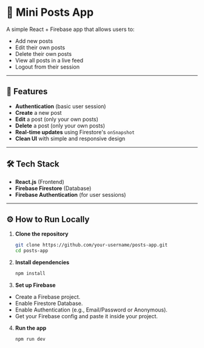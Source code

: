 # 📝 Mini Posts App

A simple React + Firebase app that allows users to:

- Add new posts
- Edit their own posts
- Delete their own posts
- View all posts in a live feed
- Logout from their session

---

## 🚀 Features

- **Authentication** (basic user session)
- **Create** a new post
- **Edit** a post (only your own posts)
- **Delete** a post (only your own posts)
- **Real-time updates** using Firestore's `onSnapshot`
- **Clean UI** with simple and responsive design

---

## 🛠️ Tech Stack

- **React.js** (Frontend)
- **Firebase Firestore** (Database)
- **Firebase Authentication** (for user sessions)

---

## ⚙️ How to Run Locally

1. **Clone the repository**

   ```bash
   git clone https://github.com/your-username/posts-app.git
   cd posts-app

   ```

2. **Install dependencies**

   ```bash
   npm install
   ```

3. **Set up Firebase**

- Create a Firebase project.
- Enable Firestore Database.
- Enable Authentication (e.g., Email/Password or Anonymous).
- Get your Firebase config and paste it inside your project.

4. **Run the app**

   ```bash
   npm run dev
   ```
